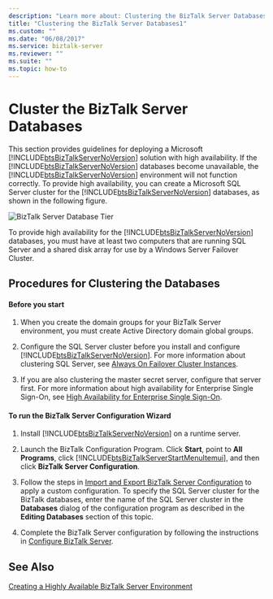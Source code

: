 ```yaml
---
description: "Learn more about: Clustering the BizTalk Server Databases"
title: "Clustering the BizTalk Server Databases1"
ms.custom: ""
ms.date: "06/08/2017"
ms.service: biztalk-server
ms.reviewer: ""
ms.suite: ""
ms.topic: how-to
---
```

# Cluster the BizTalk Server Databases

This section provides guidelines for deploying a Microsoft [!INCLUDE[btsBizTalkServerNoVersion](../includes/btsbiztalkservernoversion-md.md)] solution with high availability. If the [!INCLUDE[btsBizTalkServerNoVersion](../includes/btsbiztalkservernoversion-md.md)] databases become unavailable, the [!INCLUDE[btsBizTalkServerNoVersion](../includes/btsbiztalkservernoversion-md.md)] environment will not function correctly. To provide high availability, you can create a Microsoft SQL Server cluster for the [!INCLUDE[btsBizTalkServerNoVersion](../includes/btsbiztalkservernoversion-md.md)] databases, as shown in the following figure.  
  
 ![BizTalk Server Database Tier](../core/media/tdi-highava-sqlcluster.gif "TDI_HighAva_SQLCluster")  
  
 To provide high availability for the [!INCLUDE[btsBizTalkServerNoVersion](../includes/btsbiztalkservernoversion-md.md)] databases, you must have at least two computers that are running SQL Server and a shared disk array for use by a  Windows Server Failover Cluster.  
  
## Procedures for Clustering the Databases  
  
#### Before you start  
  
1. When you create the domain groups for your BizTalk Server environment, you must create Active Directory domain global groups.  
  
2. Configure the SQL Server cluster before you install and configure [!INCLUDE[btsBizTalkServerNoVersion](../includes/btsbiztalkservernoversion-md.md)]. For more information about clustering SQL Server, see [Always On Failover Cluster Instances](/sql/sql-server/failover-clusters/windows/always-on-failover-cluster-instances-sql-server).  
  
3. If you are also clustering the master secret server, configure that server first. For more information about high availability for Enterprise Single Sign-On, see [High Availability for Enterprise Single Sign-On](../core/high-availability-for-enterprise-single-sign-on.md).  
  
#### To run the BizTalk Server Configuration Wizard  
  
1. Install [!INCLUDE[btsBizTalkServerNoVersion](../includes/btsbiztalkservernoversion-md.md)] on a runtime server.  
  
2. Launch the BizTalk Configuration Program. Click **Start**, point to **All Programs**, click [!INCLUDE[btsBizTalkServerStartMenuItemui](../includes/btsbiztalkserverstartmenuitemui-md.md)], and then click **BizTalk Server Configuration**.  
  
3. Follow the steps in [Import and Export BizTalk Server Configuration](../install-and-config-guides/import-and-export-biztalk-server-configuration.md) to apply a custom configuration. To specify the SQL Server cluster for the BizTalk databases, enter the name of the SQL Server cluster in the **Databases** dialog of the configuration program as described in the **Editing Databases** section of this topic.  
  
4. Complete the BizTalk Server configuration by following the instructions in [Configure BizTalk Server](../install-and-config-guides/configure-biztalk-server.md).  
  
## See Also  
 [Creating a Highly Available BizTalk Server Environment](../core/creating-a-highly-available-biztalk-server-environment.md)
